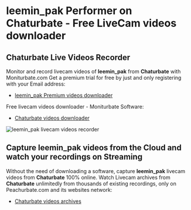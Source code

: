 # leemin_pak Performer on Chaturbate - Free LiveCam videos downloader

## Chaturbate Live Videos Recorder

Monitor and record livecam videos of **leemin_pak** from **Chaturbate** with Moniturbate.com
Get a premium trial for free by just and only registering with your Email address:
* [leemin_pak Premium videos downloader](https://moniturbate.com/request-demo-licence-key.html)

Free livecam videos downloader - Moniturbate Software:
* [Chaturbate videos downloader](https://moniturbate.com/moniturbate-download-software.html)

![leemin_pak livecam videos recorder](https://peachurnet.com/templates/moniturbate-software.png)


## Capture leemin_pak videos from the Cloud and watch your recordings on Streaming

Without the need of downloading a software, capture **leemin_pak** livecam videos from **Chaturbate** 100% online.
Watch Livecam archives from **Chaturbate** unlimitedly from thousands of existing recordings, only on Peachurbate.com and its websites network:
* [Chaturbate videos archives](https://peachurnet.com/)